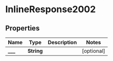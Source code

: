 
# InlineResponse2002

## Properties
Name | Type | Description | Notes
------------ | ------------- | ------------- | -------------
**___** | **String** |  |  [optional]



